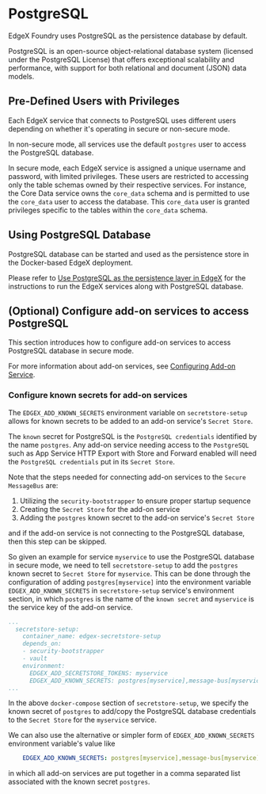 # PostgreSQL

EdgeX Foundry uses PostgreSQL as the persistence database by default.

PostgreSQL is an open-source object-relational database system (licensed under the PostgreSQL License) that offers exceptional scalability and performance, with support for both relational and document (JSON) data models.

## Pre-Defined Users with Privileges

Each EdgeX service that connects to PostgreSQL uses different users depending on whether it's operating in secure or non-secure mode.

In non-secure mode, all services use the default `postgres` user to access the PostgreSQL database.

In secure mode, each EdgeX service is assigned a unique username and password, with limited privileges. These users are restricted to accessing only the table schemas owned by their respective services. 
For instance, the Core Data service owns the `core_data` schema and is permitted to use the `core_data` user to access the database. This `core_data` user is granted privileges specific to the tables within the `core_data` schema.

## Using PostgreSQL Database

PostgreSQL database can be started and used as the persistence store in the Docker-based EdgeX deployment.

Please refer to [Use PostgreSQL as the persistence layer in EdgeX](https://github.com/edgexfoundry/edgex-compose?tab=readme-ov-file#use-postgresql-as-the-persistence-layer-in-edgex) for the instructions to run the EdgeX services along with PostgreSQL database.

## (Optional) Configure add-on services to access PostgreSQL

This section introduces how to configure add-on services to access PostgreSQL database in secure mode.

For more information about add-on services, see [Configuring Add-on Service](../../../security/Ch-Configuring-Add-On-Services/).

### Configure known secrets for add-on services

The `EDGEX_ADD_KNOWN_SECRETS` environment variable on `secretstore-setup` allows for known secrets
to be added to an add-on service's `Secret Store`.

The `known` secret for PostgreSQL is the `PostgreSQL credentials` identified by
the name `postgres`. Any add-on service needing access to the `PostgreSQL` such as
App Service HTTP Export with Store and Forward enabled will need the `PostgreSQL credentials`
put in its `Secret Store`.

Note that the steps needed for connecting add-on services to the `Secure MessageBus` are:

1. Utilizing the `security-bootstrapper` to ensure proper startup sequence
2. Creating the `Secret Store` for the add-on service
3. Adding the `postgres` known secret to the add-on service's `Secret Store`

and if the add-on service is not connecting to the PostgreSQL database, then this step can be skipped.

So given an example for service `myservice` to use the PostgreSQL database in secure mode,
we need to tell `secretstore-setup` to add the `postgres` known secret to `Secret Store` for `myservice`.
This can be done through the configuration of adding `postgres[myservice]` into the environment variable
`EDGEX_ADD_KNOWN_SECRETS` in `secretstore-setup` service's environment section, in which `postgres` is the name of
the `known secret` and `myservice` is the service key of the add-on service.

```yaml
...
  secretstore-setup:
    container_name: edgex-secretstore-setup
    depends_on:
    - security-bootstrapper
    - vault
    environment:
      EDGEX_ADD_SECRETSTORE_TOKENS: myservice
      EDGEX_ADD_KNOWN_SECRETS: postgres[myservice],message-bus[myservice],message-bus[device-virtual]
...

```

In the above `docker-compose` section of `secretstore-setup`, we specify the known secret of
`postgres` to add/copy the PostgreSQL database credentials to the `Secret Store` for the `myservice` service.

We can also use the alternative or simpler form of `EDGEX_ADD_KNOWN_SECRETS` environment variable's value like

```yaml
    EDGEX_ADD_KNOWN_SECRETS: postgres[myservice],message-bus[myservice],message-bus[device-virtual]
```

in which all add-on services are put together in a comma separated list associated with the
known secret `postgres`.
